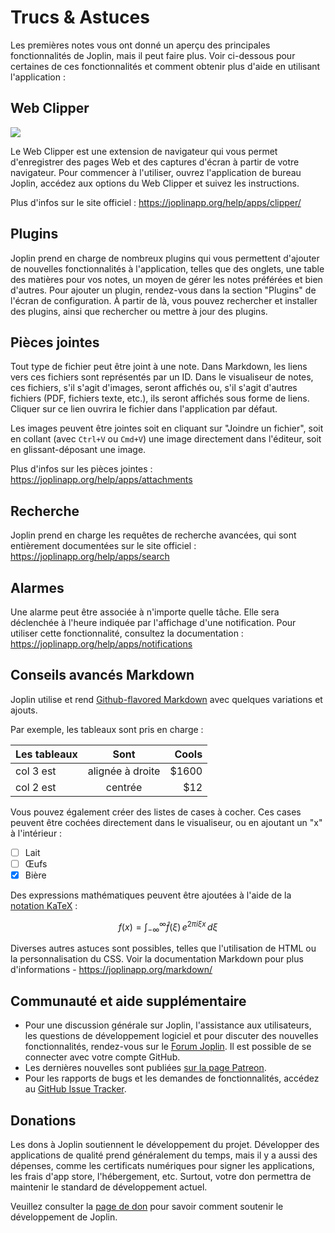 # Trucs & Astuces

Les premières notes vous ont donné un aperçu des principales fonctionnalités de Joplin, mais il peut faire plus. Voir ci-dessous pour certaines de ces fonctionnalités et comment obtenir plus d'aide en utilisant l'application :

## Web Clipper

![](./WebClipper.png)

Le Web Clipper est une extension de navigateur qui vous permet d'enregistrer des pages Web et des captures d'écran à partir de votre navigateur. Pour commencer à l'utiliser, ouvrez l'application de bureau Joplin, accédez aux options du Web Clipper et suivez les instructions.

Plus d'infos sur le site officiel : https://joplinapp.org/help/apps/clipper/

## Plugins

Joplin prend en charge de nombreux plugins qui vous permettent d'ajouter de nouvelles fonctionnalités à l'application, telles que des onglets, une table des matières pour vos notes, un moyen de gérer les notes préférées et bien d'autres. Pour ajouter un plugin, rendez-vous dans la section "Plugins" de l'écran de configuration. À partir de là, vous pouvez rechercher et installer des plugins, ainsi que rechercher ou mettre à jour des plugins.

## Pièces jointes

Tout type de fichier peut être joint à une note. Dans Markdown, les liens vers ces fichiers sont représentés par un ID. Dans le visualiseur de notes, ces fichiers, s'il s'agit d'images, seront affichés ou, s'il s'agit d'autres fichiers (PDF, fichiers texte, etc.), ils seront affichés sous forme de liens. Cliquer sur ce lien ouvrira le fichier dans l'application par défaut.

Les images peuvent être jointes soit en cliquant sur "Joindre un fichier", soit en collant (avec `Ctrl+V` ou `Cmd+V`) une image directement dans l'éditeur, soit en glissant-déposant une image.

Plus d'infos sur les pièces jointes : https://joplinapp.org/help/apps/attachments

## Recherche

Joplin prend en charge les requêtes de recherche avancées, qui sont entièrement documentées sur le site officiel : https://joplinapp.org/help/apps/search

## Alarmes

Une alarme peut être associée à n'importe quelle tâche. Elle sera déclenchée à l'heure indiquée par l'affichage d'une notification. Pour utiliser cette fonctionnalité, consultez la documentation : https://joplinapp.org/help/apps/notifications

## Conseils avancés Markdown

Joplin utilise et rend [Github-flavored Markdown](https://joplinapp.org/help/apps/markdown) avec quelques variations et ajouts.

Par exemple, les tableaux sont pris en charge :

| Les tableaux        | Sont           | Cools  |
| ------------- |:-------------:| -----:|
| col 3 est      | alignée à droite | $1600 |
| col 2 est      | centrée      |   $12 |

Vous pouvez également créer des listes de cases à cocher. Ces cases peuvent être cochées directement dans le visualiseur, ou en ajoutant un "x" à l'intérieur :

- [ ] Lait
- [ ] Œufs
- [x] Bière

Des expressions mathématiques peuvent être ajoutées à l'aide de la [notation KaTeX](https://khan.github.io/KaTeX/) :

$$
f(x) = \int_{-\infty}^\infty
     \hat f(\xi)\,e^{2 \pi i \xi x}
     \,d\xi
$$

Diverses autres astuces sont possibles, telles que l'utilisation de HTML ou la personnalisation du CSS. Voir la documentation Markdown pour plus d'informations - https://joplinapp.org/markdown/

## Communauté et aide supplémentaire

- Pour une discussion générale sur Joplin, l'assistance aux utilisateurs, les questions de développement logiciel et pour discuter des nouvelles fonctionnalités, rendez-vous sur le [Forum Joplin](https://discourse.joplinapp.org/). Il est possible de se connecter avec votre compte GitHub.
- Les dernières nouvelles sont publiées [sur la page Patreon](https://www.patreon.com/joplin).
- Pour les rapports de bugs et les demandes de fonctionnalités, accédez au [GitHub Issue Tracker](https://github.com/dpjl/joplin/issues).

## Donations

Les dons à Joplin soutiennent le développement du projet. Développer des applications de qualité prend généralement du temps, mais il y a aussi des dépenses, comme les certificats numériques pour signer les applications, les frais d'app store, l'hébergement, etc. Surtout, votre don permettra de maintenir le standard de développement actuel.

Veuillez consulter la [page de don](https://joplinapp.org/donate/) pour savoir comment soutenir le développement de Joplin.